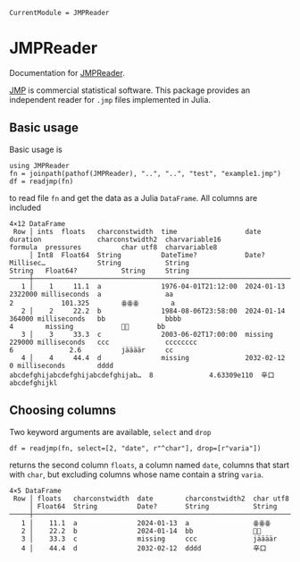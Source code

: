 ```@meta
CurrentModule = JMPReader
```

# JMPReader

Documentation for [JMPReader](https://github.com/jaakkor2/JMPReader.jl).

[JMP](https://en.wikipedia.org/wiki/JMP_(statistical_software)) is commercial statistical software.  This package provides an independent reader for `.jmp` files
implemented in Julia.

## Basic usage

Basic usage is
```
using JMPReader
fn = joinpath(pathof(JMPReader), "..", "..", "test", "example1.jmp")
df = readjmp(fn)
```
to read file `fn` and get the data as a Julia `DataFrame`.  All columns are included
```
4×12 DataFrame
 Row │ ints  floats   charconstwidth  time                 date        duration              charconstwidth2  charvariable16                     formula  pressures          char utf8  charvariable8
     │ Int8  Float64  String          DateTime?            Date?       Millisec…             String           String                             String   Float64?           String     String
─────┼────────────────────────────────────────────────────────────────────────────────────────────────────────────────────────────────────────────────────────────────────────────────────────────────
   1 │    1     11.1  a               1976-04-01T21:12:00  2024-01-13  2322000 milliseconds  a                aa                                 2            101.325        ꙮꙮꙮ        a
   2 │    2     22.2  b               1984-08-06T23:58:00  2024-01-14  364000 milliseconds   bb               bbbb                               4        missing            🚴💨       bb
   3 │    3     33.3  c               2003-06-02T17:00:00  missing     229000 milliseconds   ccc              cccccccc                           6              2.6          jäääär     cc
   4 │    4     44.4  d               missing              2032-02-12  0 milliseconds        dddd             abcdefghijabcdefghijabcdefghijab…  8              4.63309e110  辛口       abcdefghijkl
```

## Choosing columns

Two keyword arguments are available, `select` and `drop`
```
df = readjmp(fn, select=[2, "date", r"^char"], drop=[r"varia"])
``` 
returns the second column `floats`, a column named `date`, columns that start with `char`,
but excluding columns whose name contain a string `varia`.
```
4×5 DataFrame
 Row │ floats   charconstwidth  date        charconstwidth2  char utf8
     │ Float64  String          Date?       String           String
─────┼─────────────────────────────────────────────────────────────────
   1 │    11.1  a               2024-01-13  a                ꙮꙮꙮ
   2 │    22.2  b               2024-01-14  bb               🚴💨
   3 │    33.3  c               missing     ccc              jäääär
   4 │    44.4  d               2032-02-12  dddd             辛口
```
